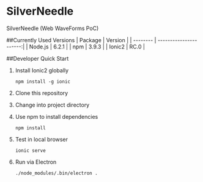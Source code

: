 # SilverNeedle
SilverNeedle (Web WaveForms PoC)

##Currently Used Versions
| Package  | Version                |
| -------- | ----------------------:|
| Node.js  | 6.2.1                  |
| npm      | 3.9.3                  |
| Ionic2   | RC.0                   |

##Developer Quick Start
1. Install Ionic2 globally

    ```
    npm install -g ionic
    ```
3. Clone this repository
4. Change into project directory
5. Use npm to install dependencies

    ```
    npm install
    ```
6. Test in local browser 

    ```
    ionic serve
    ```
7. Run via Electron

    ```
    ./node_modules/.bin/electron .
    ```